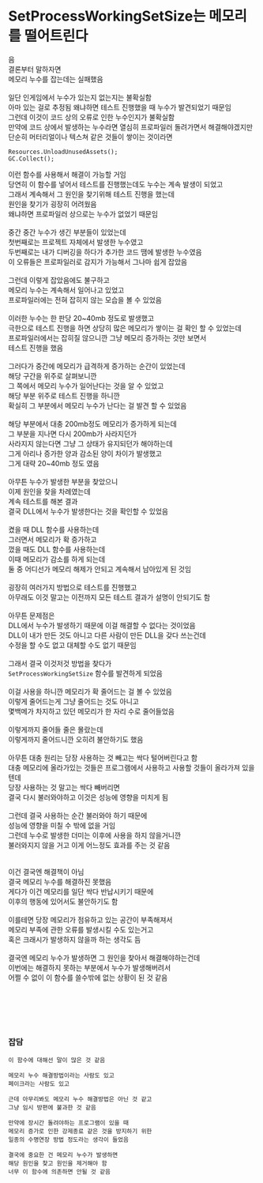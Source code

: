 # SetProcessWorkingSetSize는 메모리를 떨어트린다

음</br>
결론부터 말하자면</br>
메모리 누수를 잡는데는 실패했음</br>
</br>
일단 인게임에서 누수가 있는지 없는지는 불확실함</br>
아마 있는 걸로 추정됨 왜냐하면 테스트 진행했을 때 누수가 발견되었기 때문임</br>
그런데 이것이 코드 상의 오류로 인한 누수인지가 불확실함</br>
만약에 코드 상에서 발생하는 누수라면 열심히 프로파일러 돌려가면서 해결해야겠지만</br>
단순히 머터리얼이나 텍스쳐 같은 것들이 쌓이는 것이라면</br>

```
Resources.UnloadUnusedAssets();
GC.Collect();
```

이런 함수를 사용해서 해결이 가능할 거임</br>
당연히 이 함수를 넣어서 테스트를 진행했는데도 누수는 계속 발생이 되었고</br>
그래서 계속해서 그 원인을 찾기위해 테스트 진행을 했는데</br>
원인을 찾기가 굉장히 어려웠음</br>
왜냐하면 프로파일러 상으로는 누수가 없었기 때문임</br>
</br>
중간 중간 누수가 생긴 부분들이 있었는데</br>
첫번째로는 프로젝트 자체에서 발생한 누수였고</br>
두번째로는 내가 디버깅을 하다가 추가한 코드 땜에 발생한 누수였음</br>
이 오류들은 프로파일러로 감지가 가능해서 그나마 쉽게 잡았음</br>
</br>
그런데 이렇게 잡았음에도 불구하고</br>
메모리 누수는 계속해서 일어나고 있었고</br>
프로파일러에는 전혀 잡히지 않는 모습을 볼 수 있었음</br>
</br>
이러한 누수는 한 판당 20&#126;40mb 정도로 발생했고</br>
극한으로 테스트 진행을 하면 상당히 많은 메모리가 쌓이는 걸 확인 할 수 있었는데</br>
프로파일러에서는 잡히질 않으니깐 그냥 메모리 증가하는 것만 보면서</br>
테스트 진행을 했음</br>
</br>
그러다가 중간에 메모리가 급격하게 증가하는 순간이 있었는데</br>
해당 구간을 위주로 살펴보니깐</br>
그 쪽에서 메모리 누수가 일어난다는 것을 알 수 있었고</br>
해당 부분 위주로 테스트 진행을 하니깐</br>
확실히 그 부분에서 메모리 누수가 난다는 걸 발견 할 수 있었음</br>
</br>
해당 부분에서 대충 200mb정도 메모리가 증가하게 되는데</br>
그 부분을 지나면 다시 200mb가 사라지던가</br>
사라지지 않는다면 그냥 그 상태가 유지되던가 해야하는데</br>
그게 아리나 증가한 양과 감소된 양이 차이가 발생했고</br>
그게 대략 20~40mb 정도 였음</br>
</br>
아무튼 누수가 발생한 부분을 찾았으니</br>
이제 원인을 찾을 차례였는데</br>
계속 테스트를 해본 결과</br>
결국 DLL에서 누수가 발생한다는 것을 확인할 수 있었음</br>
</br>
켰을 때 DLL 함수를 사용하는데</br>
그러면서 메모리가 확 증가하고</br>
껐을 때도 DLL 함수를 사용하는데</br>
이때 메모리가 감소를 하게 되는데</br>
둘 중 어디선가 메모리 해제가 안되고 계속해서 남아있게 된 것임</br>
</br>
굉장히 여러가지 방법으로 테스트를 진행했고</br>
아무래도 이것 말고는 이전까지 모든 테스트 결과가 설명이 안되기도 함</br>
</br>
아무튼 문제점은</br>
DLL에서 누수가 발생하기 때문에 이걸 해결할 수 없다는 것이었음</br>
DLL이 내가 만든 것도 아니고 다른 사람이 만든 DLL을 갖다 쓰는건데</br>
수정을 할 수도 없고 대체할 수도 없기 때문임</br>
</br>
그래서 결국 이것저것 방법을 찾다가</br>
`SetProcessWorkingSetSize` 함수를 발견하게 되었음</br>
</br>
이걸 사용을 하니깐 메모리가 확 줄어드는 걸 볼 수 있었음</br>
이렇게 줄어드는게 그냥 줄어드는 것도 아니고</br>
몇백메가 차지하고 있던 메모리가 한 자리 수로 줄어들었음</br>
</br>
이렇게까지 줄어들 줄은 몰랐는데</br>
이렇게까지 줄어드니깐 오히려 불안하기도 했음</br>
</br>
아무튼 대충 원리는 당장 사용하는 것 빼고는 싹다 털어버린다고 함</br>
대충 메모리에 올라가있는 것들은 프로그램에서 사용하고 사용할 것들이 올라가져 있을 텐데</br>
당장 사용하는 것 말고는 싹다 빼버리면</br>
결국 다시 불러와야하고 이것은 성능에 영향을 미치게 됨</br>
</br>
그런데 결국 사용하는 순간 불러와야 하기 때문에</br>
성능에 영향을 미칠 수 밖에 없을 거임</br>
그런데 누수로 발생한 더미는 이후에 사용을 하지 않을거니깐</br>
불러와지지 않을 거고 이게 어느정도 효과를 주는 것 같음</br>
</br>
</br>
이건 결국엔 해결책이 아님</br>
결국 메모리 누수를 해결하진 못했음</br>
게다가 이건 메모리를 일단 싹다 반납시키기 때문에</br>
이후의 행동에 있어서도 불안하기도 함</br>
</br>
이를테면 당장 메모리가 점유하고 있는 공간이 부족해져서</br>
메모리 부족에 관한 오류를 발생시킬 수도 있는거고</br>
혹은 크래시가 발생하지 않을까 하는 생각도 듬</br>
</br>
결국엔 메모리 누수가 발생하면 그 원인을 찾아서 해결해야하는건데</br>
이번에는 해결하지 못하는 부분에서 누수가 발생해버려서</br>
어쩔 수 없이 이 함수를 쓸수밖에 없는 상황이 된 것 같음</br>
</br>
</br>
</br>
</br>
</br>
### 잡담
```
이 함수에 대해선 말이 많은 것 같음

메모리 누수 해결방법이라는 사람도 있고
페이크라는 사람도 있고

근데 아무리봐도 메모리 누수 해결방법은 아닌 것 같고
그냥 임시 방편에 불과한 것 같음

만약에 장시간 돌려야하는 프로그램이 있을 때
메모리 증가로 인한 강제종료 같은 것을 방지하기 위한
일종의 수명연장 방법 정도라는 생각이 들었음

결국에 중요한 건 메모리 누수가 발생하면
해당 원인을 찾고 원인을 제거해야 함
너무 이 함수에 의존하면 안될 것 같음
```
